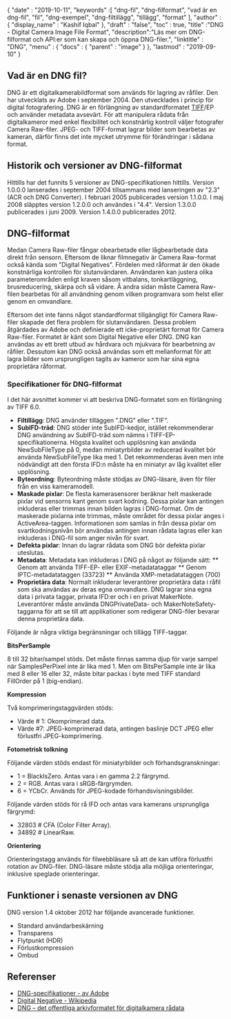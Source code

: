 {
  "date" : "2019-10-11",
  "keywords" :[ "dng-fil", "dng-filformat", "vad är en dng-fil", "fil", "dng-exempel", "dng-filtillägg", "tillägg", "format" ],
  "author" : {
    "display_name" : "Kashif Iqbal"
},
  "draft" : "false",
  "toc" : true,
  "title" :"DNG - Digital Camera Image File Format",
  "description":"Läs mer om DNG-filformat och API:er som kan skapa och öppna DNG-filer.",
  "linktitle" : "DNG",
  "menu" : {
    "docs" : {
      "parent" : "image"
}
},
  "lastmod" : "2019-09-10"
}

## Vad är en DNG fil?

DNG är ett digitalkamerabildformat som används för lagring av råfiler. Den har utvecklats av Adobe i september 2004. Den utvecklades i princip för digital fotografering. DNG är en förlängning av standardformatet [TIFF](/sv/image/tiff/)/EP och använder metadata avsevärt. För att manipulera rådata från digitalkameror med enkel flexibilitet och konstnärlig kontroll väljer fotografer Camera Raw-filer. JPEG- och TIFF-format lagrar bilder som bearbetas av kameran, därför finns det inte mycket utrymme för förändringar i sådana format.

## Historik och versioner av DNG-filformat

Hittills har det funnits 5 versioner av DNG-specifikationen hittills. Version 1.0.0.0 lanserades i september 2004 tillsammans med lanseringen av "2.3" (ACR och DNG Converter). I februari 2005 publicerades version 1.1.0.0. I maj 2008 släpptes version 1.2.0.0 och användes i "4.4". Version 1.3.0.0 publicerades i juni 2009. Version 1.4.0.0 publicerades 2012.

## DNG-filformat

Medan Camera Raw-filer fångar obearbetade eller lågbearbetade data direkt från sensorn. Eftersom de liknar filmnegativ är Camera Raw-format också kända som "Digital Negatives". Fördelen med råformat är den ökade konstnärliga kontrollen för slutanvändaren. Användaren kan justera olika parameterområden enligt kraven såsom vitbalans, tonkartläggning, brusreducering, skärpa och så vidare. Å andra sidan måste Camera Raw-filen bearbetas för all användning genom vilken programvara som helst eller genom en omvandlare.

Eftersom det inte fanns något standardformat tillgängligt för Camera Raw-filer skapade det flera problem för slutanvändaren. Dessa problem åtgärdades av Adobe och definierade ett icke-proprietärt format för Camera Raw-filer. Formatet är känt som Digital Negative eller DNG. DNG kan användas av ett brett utbud av hårdvara och mjukvara för bearbetning av råfiler. Dessutom kan DNG också användas som ett mellanformat för att lagra bilder som ursprungligen tagits av kameror som har sina egna proprietära råformat.

### Specifikationer för DNG-filformat

I det här avsnittet kommer vi att beskriva DNG-formatet som en förlängning av TIFF 6.0.

* **Filtillägg**: DNG använder tilläggen ".DNG" eller ".TIF".
* **SubIFD-träd**: DNG stöder inte SubIFD-kedjor, istället rekommenderar DNG användning av SubIFD-träd som nämns i TIFF-EP-specifikationerna. Högsta kvalitet och upplösning kan använda NewSubFileType på 0, medan miniatyrbilder av reducerad kvalitet bör använda NewSubFileType lika med 1. Det rekommenderas även men inte nödvändigt att den första IFD:n måste ha en miniatyr av låg kvalitet eller upplösning.
* **Byteordning**: Byteordning måste stödjas av DNG-läsare, även för filer från en viss kameramodell.
* **Maskade pixlar**: De flesta kamerasensorer beräknar helt maskerade pixlar vid sensorns kant genom svart kodning. Dessa pixlar kan antingen inkluderas eller trimmas innan bilden lagras i DNG-format. Om de maskerade pixlarna inte trimmas, måste området för dessa pixlar anges i ActiveArea-taggen. Informationen som samlas in från dessa pixlar om svartkodningsnivån bör användas antingen innan rådata lagras eller kan inkluderas i DNG-fil som anger nivån för svart.
* **Defekta pixlar**: Innan du lagrar rådata som DNG bör defekta pixlar uteslutas.
* **Metadata**: Metadata kan inkluderas i DNG på något av följande sätt:
** Genom att använda TIFF-EP- eller EXIF-metadatataggar
** Genom IPTC-metadatataggen (33723)
** Använda XMP-metadatataggen (700)
* **Proprietära data**: Normalt inkluderar leverantörer proprietära data i råfil som ska användas av deras egna omvandlare. DNG lagrar sina egna data i privata taggar, privata IFD:er och i en privat MakerNote. Leverantörer måste använda DNGPrivateData- och MakerNoteSafety-taggarna för att se till att applikationer som redigerar DNG-filer bevarar denna proprietära data.

Följande är några viktiga begränsningar och tillägg TIFF-taggar.

**BitsPerSample**

8 till 32 bitar/sampel stöds. Det måste finnas samma djup för varje sampel när SamplesPerPixel inte är lika med 1. Men om BitsPerSample inte är lika med 8 eller 16 eller 32, måste bitar packas i byte med TIFF standard FillOrder på 1 (big-endian).

**Kompression**

Två komprimeringstaggvärden stöds:

* Värde # 1: Okomprimerad data.
* Värde #7: JPEG-komprimerad data, antingen baslinje DCT JPEG eller förlustfri JPEG-komprimering.

**Fotometrisk tolkning**

Följande värden stöds endast för miniatyrbilder och förhandsgranskningar:

* 1 = BlackIsZero. Antas vara i en gamma 2.2 färgrymd.
* 2 = RGB. Antas vara i sRGB-färgrymden.
* 6 = YCbCr. Används för JPEG-kodade förhandsvisningsbilder.

Följande värden stöds för rå IFD och antas vara kamerans ursprungliga färgrymd:

* 32803 # CFA (Color Filter Array).
* 34892 # LinearRaw.

**Orientering**

Orienteringstagg används för filwebbläsare så att de kan utföra förlustfri rotation av DNG-filer. DNG-läsare måste stödja alla möjliga orienteringar, inklusive speglade orienteringar.

## Funktioner i senaste versionen av DNG

DNG version 1.4 oktober 2012 har följande avancerade funktioner.

* Standard användarbeskärning
* Transparens
* Flytpunkt (HDR)
* Förlustkompression
* Ombud

## Referenser ##

* [DNG-specifikationer - av Adobe](https://web.archive.org/web/20170829200857/http://wwwimages.adobe.com/content/dam/Adobe/en/products/photoshop/pdfs/dng_spec_1.4.0.0.pdf)
* [Digital Negative - Wikipedia](https://en.wikipedia.org/wiki/Digital_Negative)
* [DNG – det offentliga arkivformatet för digitalkamera rådata](https://helpx.adobe.com/photoshop/digital-negative.html)

